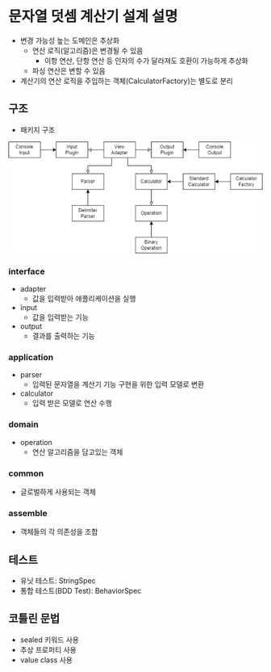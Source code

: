 # 문자열 덧셈 계산기 설계 설명

- 변경 가능성 높는 도메인은 추상화
  - 연산 로직(알고리즘)은 변경될 수 있음
    - 이항 연산, 단항 연산 등 인자의 수가 달라져도 호환이 가능하게 추상화
  - 파싱 연산은 변할 수 있음
- 계산기의 연산 로직을 주입하는 객체(CalculatorFactory)는 별도로 분리

## 구조
- 패키지 구조

![image](img/design_diagram.png)

### interface
- adapter
  - 값을 입력받아 애플리케이션을 실행
- input
  - 값을 입력받는 기능
- output
  - 결과를 출력하는 기능

### application
- parser
  - 입력된 문자열을 계산기 기능 구현을 위한 입력 모델로 변환
- calculator
    - 입력 받은 모델로 연산 수행

### domain
- operation
  - 연산 알고리즘을 담고있는 객체

### common
- 글로벌하게 사용되는 객체

### assemble
- 객체들의 각 의존성을 조합

## 테스트
- 유닛 테스트: StringSpec
- 통합 테스트(BDD Test): BehaviorSpec

## 코틀린 문법
- sealed 키워드 사용
- 추상 프로퍼티 사용
- value class 사용